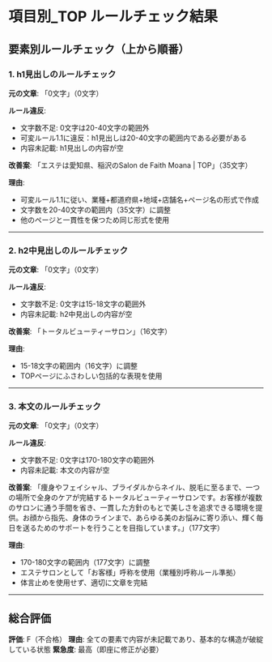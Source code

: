 # 項目別_TOP ルールチェック結果

## 要素別ルールチェック（上から順番）

### 1. h1見出しのルールチェック

**元の文章**: 「0文字」（0文字）

**ルール違反**:
- 文字数不足: 0文字は20-40文字の範囲外
- 可変ルール1.1に違反：h1見出しは20-40文字の範囲内である必要がある
- 内容未記載: h1見出しの内容が空

**改善案**: 「エステは愛知県、稲沢のSalon de Faith Moana | TOP」（35文字）

**理由**: 
- 可変ルール1.1に従い、業種+都道府県+地域+店舗名+ページ名の形式で作成
- 文字数を20-40文字の範囲内（35文字）に調整
- 他のページと一貫性を保つため同じ形式を使用

---

### 2. h2中見出しのルールチェック

**元の文章**: 「0文字」（0文字）

**ルール違反**:
- 文字数不足: 0文字は15-18文字の範囲外
- 内容未記載: h2中見出しの内容が空

**改善案**: 「トータルビューティーサロン」（16文字）

**理由**: 
- 15-18文字の範囲内（16文字）に調整
- TOPページにふさわしい包括的な表現を使用

---

### 3. 本文のルールチェック

**元の文章**: 「0文字」（0文字）

**ルール違反**:
- 文字数不足: 0文字は170-180文字の範囲外
- 内容未記載: 本文の内容が空

**改善案**: 「痩身やフェイシャル、ブライダルからネイル、脱毛に至るまで、一つの場所で全身のケアが完結するトータルビューティーサロンです。お客様が複数のサロンに通う手間を省き、一貫した方針のもとで美しさを追求できる環境を提供。お顔から指先、身体のラインまで、あらゆる美のお悩みに寄り添い、輝く毎日を送るためのサポートを行うことを目指しています。」（177文字）

**理由**: 
- 170-180文字の範囲内（177文字）に調整
- エステサロンとして「お客様」呼称を使用（業種別呼称ルール準拠）
- 体言止めを使用せず、適切に文章を完結

---

## 総合評価

**評価**: F（不合格）
**理由**: 全ての要素で内容が未記載であり、基本的な構造が破綻している状態
**緊急度**: 最高（即座に修正が必要）

